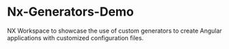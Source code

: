# Nx-Generators-Demo

NX Workspace to showcase the use of custom generators to create Angular applications with customized configuration files.
